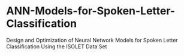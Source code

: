 # ANN-Models-for-Spoken-Letter-Classification
Design and Optimization of Neural Network Models for Spoken Letter Classification Using the ISOLET Data Set 
